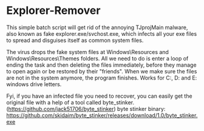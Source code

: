 # Explorer-Remover

This simple batch script will get rid of the annoying TJprojMain malware, also known as fake explorer.exe/svchost.exe, which infects all your exe files to spread and disguises itself as common system files.

The virus drops the fake system files at Windows\Resources and Windows\Resources\Themes folders.
All we need to do is enter a loop of ending the task and then deleting the files immediately,
before they manage to open again or be restored by their "friends".
When we make sure the files are not in the system anymore, the program finishes.
Works for C:, D: and E: windows drive letters.

Fyi, if you have an infected file you need to recover, you can easily get the original file with a help of a tool called byte_stinker. (https://github.com/jack51706/byte_stinker) byte stinker binary: https://github.com/skidaim/byte_stinker/releases/download/1.0/byte_stinker.exe
